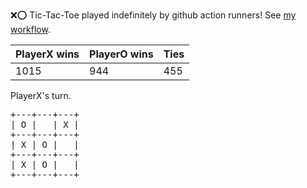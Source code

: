:x::o: Tic-Tac-Toe played indefinitely by github action runners! See [my workflow](.github/workflows/play.yaml).

|PlayerX wins|PlayerO wins|Ties|
|-|-|-|
|1015|944|455|

PlayerX's turn.

<pre>
+---+---+---+
| O |   | X |
+---+---+---+
| X | O |   |
+---+---+---+
| X | O |   |
+---+---+---+
</pre>